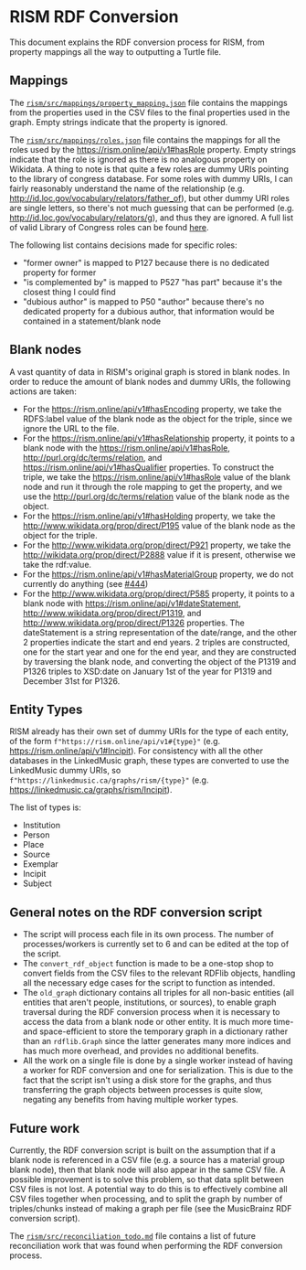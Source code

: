 # RISM RDF Conversion

This document explains the RDF conversion process for RISM, from property mappings all the way to outputting a Turtle file.

## Mappings

The [`rism/src/mappings/property_mapping.json`](/rism/src/mappings/property_mapping.json) file contains the mappings from the properties used in the CSV files to the final properties used in the graph. Empty strings indicate that the property is ignored.

The [`rism/src/mappings/roles.json`](/rism/src/mappings/roles.json) file contains the mappings for all the roles used by the <https://rism.online/api/v1#hasRole> property. Empty strings indicate that the role is ignored as there is no analogous property on Wikidata. A thing to note is that quite a few roles are dummy URIs pointing to the library of congress database. For some roles with dummy URIs, I can fairly reasonably understand the name of the relationship (e.g. <http://id.loc.gov/vocabulary/relators/father_of>), but other dummy URI roles are single letters, so there's not much guessing that can be performed (e.g. <http://id.loc.gov/vocabulary/relators/g>), and thus they are ignored. A full list of valid Library of Congress roles can be found [here](https://id.loc.gov/vocabulary/relators.html).

The following list contains decisions made for specific roles:

- "former owner" is mapped to P127 because there is no dedicated property for former
- "is complemented by" is mapped to P527 "has part" because it's the closest thing I could find
- "dubious author" is mapped to P50 "author" because there's no dedicated property for a dubious author, that information would be contained in a statement/blank node

## Blank nodes

A vast quantity of data in RISM's original graph is stored in blank nodes. In order to reduce the amount of blank nodes and dummy URIs, the following actions are taken:

- For the <https://rism.online/api/v1#hasEncoding> property, we take the RDFS:label value of the blank node as the object for the triple, since we ignore the URL to the file.
- For the <https://rism.online/api/v1#hasRelationship> property, it points to a blank node with the <https://rism.online/api/v1#hasRole>, <http://purl.org/dc/terms/relation>, and <https://rism.online/api/v1#hasQualifier> properties. To construct the triple, we take the <https://rism.online/api/v1#hasRole> value of the blank node and run it through the role mapping to get the property, and we use the <http://purl.org/dc/terms/relation> value of the blank node as the object.
- For the <https://rism.online/api/v1#hasHolding> property, we take the <http://www.wikidata.org/prop/direct/P195> value of the blank node as the object for the triple.
- For the <http://www.wikidata.org/prop/direct/P921> property, we take the <http://wikidata.org/prop/direct/P2888> value if it is present, otherwise we take the rdf:value.
- For the <https://rism.online/api/v1#hasMaterialGroup> property, we do not currently do anything (see [#444](https://github.com/DDMAL/linkedmusic-datalake/issues/444))
- For the <http://www.wikidata.org/prop/direct/P585> property, it points to a blank node with <https://rism.online/api/v1#dateStatement>, <http://www.wikidata.org/prop/direct/P1319>, and <http://www.wikidata.org/prop/direct/P1326> properties. The dateStatement is a string representation of the date/range, and the other 2 properties indicate the start and end years. 2 triples are constructed, one for the start year and one for the end year, and they are constructed by traversing the blank node, and converting the object of the P1319 and P1326 triples to XSD:date on January 1st of the year for P1319 and December 31st for P1326.

## Entity Types

RISM already has their own set of dummy URIs for the type of each entity, of the form `f"https://rism.online/api/v1#{type}"` (e.g. <https://rism.online/api/v1#Incipit>). For consistency with all the other databases in the LinkedMusic graph, these types are converted to use the LinkedMusic dummy URIs, so `f"https://linkedmusic.ca/graphs/rism/{type}"` (e.g. <https://linkedmusic.ca/graphs/rism/Incipit>).

The list of types is:

- Institution
- Person
- Place
- Source
- Exemplar
- Incipit
- Subject

## General notes on the RDF conversion script

- The script will process each file in its own process. The number of processes/workers is currently set to 6 and can be edited at the top of the script.
- The `convert_rdf_object` function is made to be a one-stop shop to convert fields from the CSV files to the relevant RDFlib objects, handling all the necessary edge cases for the script to function as intended.
- The `old_graph` dictionary contains all triples for all non-basic entities (all entities that aren't people, institutions, or sources), to enable graph traversal during the RDF conversion process when it is necessary to access the data from a blank node or other entity. It is much more time- and space-efficient to store the temporary graph in a dictionary rather than an `rdflib.Graph` since the latter generates many more indices and has much more overhead, and provides no additional benefits.
- All the work on a single file is done by a single worker instead of having a worker for RDF conversion and one for serialization. This is due to the fact that the script isn't using a disk store for the graphs, and thus transferring the graph objects between processes is quite slow, negating any benefits from having multiple worker types.

## Future work

Currently, the RDF conversion script is built on the assumption that if a blank node is referenced in a CSV file (e.g. a source has a material group blank node), then that blank node will also appear in the same CSV file. A possible improvement is to solve this problem, so that data split between CSV files is not lost. A potential way to do this is to effectively combine all CSV files together when processing, and to split the graph by number of triples/chunks instead of making a graph per file (see the MusicBrainz RDF conversion script).

The [`rism/src/reconciliation_todo.md`](./reconciliation_todo.md) file contains a list of future reconciliation work that was found when performing the RDF conversion process.
